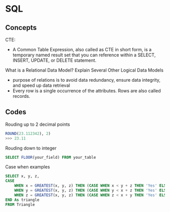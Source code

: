 # SQL

## Concepts
CTE:
- A Common Table Expression, also called as CTE in short form, is a temporary named result set that you can reference within a SELECT, INSERT, UPDATE, or DELETE statement.

What is a Relational Data Model? Explain Several Other Logical Data Models
- purpose of relations is to avoid data redundancy, ensure data integrity, and speed up data retrieval
- Every row is a single occurrence of the attributes. Rows are also called records.



## Codes
Rouding up to 2 decimal points
```sql
ROUND(23.112342), 2)
>>> 23.11
```

Rouding down to integer
```sql
SELECT FLOOR(your_field) FROM your_table
```

Case when examples
```sql
SELECT x, y, z,
CASE 
    WHEN x = GREATEST(x, y, z) THEN (CASE WHEN x < y + z THEN 'Yes' ELSE 'No' END)
    WHEN y = GREATEST(x, y, z) THEN (CASE WHEN y < x + z THEN 'Yes' ELSE 'No' END)
    WHEN z = GREATEST(x, y, z) THEN (CASE WHEN z < x + y THEN 'Yes' ELSE 'No' END)
END As triangle
FROM Triangle
```
